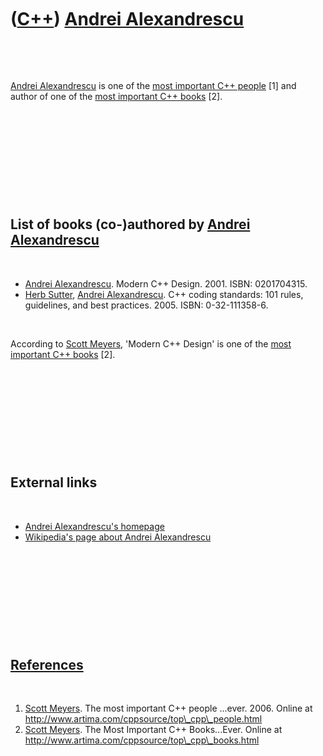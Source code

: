 



 

 

 

 

 

([C++](Cpp.md)) [Andrei Alexandrescu](CppAndreiAlexandrescu.md)
=================================================================

 

 

[Andrei Alexandrescu](CppAndreiAlexandrescu.md) is one of the [most
important C++ people](CppMostImportantCppPeople.md) \[1\] and author of
one of the [most important C++ books](CppMostImportantCppBooks.md)
\[2\].

 

 

 

 

 

List of books (co-)authored by [Andrei Alexandrescu](CppAndreiAlexandrescu.md)
-------------------------------------------------------------------------------

 

-   [Andrei Alexandrescu](CppAndreiAlexandrescu.md). Modern C++ Design.
    2001. ISBN: 0201704315.
-   [Herb Sutter](CppHerbSutter.md), [Andrei
    Alexandrescu](CppAndreiAlexandrescu.md). C++ coding standards: 101
    rules, guidelines, and best practices. 2005. ISBN: 0-32-111358-6.

 

According to [Scott Meyers](CppScottMeyers.md), 'Modern C++ Design' is
one of the [most important C++ books](CppMostImportantCppBooks.md)
\[2\].

 

 

 

 

 

External links
--------------

 

-   [Andrei Alexandrescu's homepage](http://erdani.org/)
-   [Wikipedia's page about Andrei
    Alexandrescu](http://en.wikipedia.org/wiki/Andrei_Alexandrescu)

 

 

 

 

 

[References](CppReferences.md)
-------------------------------

 

1.  [Scott Meyers](CppScottMeyers.md). The most important C++
    people ...ever. 2006. Online at
    http://www.artima.com/cppsource/top\_cpp\_people.html
2.  [Scott Meyers](CppScottMeyers.md). The Most Important
    C++ Books...Ever. Online at
    http://www.artima.com/cppsource/top\_cpp\_books.html

 

 

 

 

 





 



